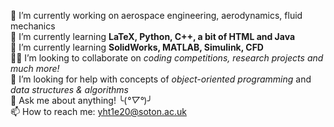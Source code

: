 🔭 I’m currently working on aerospace engineering, aerodynamics, fluid mechanics  
🌱 I’m currently learning **LaTeX, Python, C++, a bit of HTML and Java**  
🤯 I’m currently learning **SolidWorks, MATLAB, Simulink, CFD**  
💪🏻 I’m looking to collaborate on _coding competitions, research projects and much more!_  
🤔 I’m looking for help with concepts of _object-oriented programming_ and _data structures & algorithms_  
💬 Ask me about anything! ╰(*°▽°*)╯  
📫 How to reach me: yht1e20@soton.ac.uk
